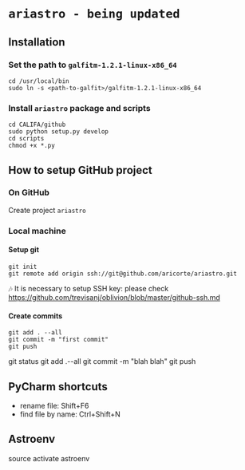 # `ariastro - being updated`

## Installation



### Set the path to `galfitm-1.2.1-linux-x86_64`

```shell
cd /usr/local/bin
sudo ln -s <path-to-galfit>/galfitm-1.2.1-linux-x86_64
```

### Install `ariastro` package and scripts

```shell
cd CALIFA/github
sudo python setup.py develop
cd scripts
chmod +x *.py
```



## How to setup GitHub project

### On GitHub

Create project `ariastro`

### Local machine

#### Setup git 

```shell
git init
git remote add origin ssh://git@github.com/aricorte/ariastro.git
```

:notes: It is necessary to setup SSH key: please check https://github.com/trevisanj/oblivion/blob/master/github-ssh.md

#### Create commits 

```
git add . --all
git commit -m "first commit"
git push
```
git status
git add .--all
git commit -m "blah blah"
git push

## PyCharm shortcuts

  - rename file: Shift+F6
  - find file by name: Ctrl+Shift+N

## Astroenv
  
   source activate astroenv
